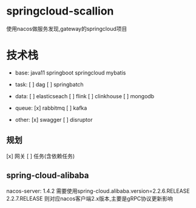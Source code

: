 # springcloud-scallion

使用nacos做服务发现,gateway的springcloud项目

# 技术栈

- base:
    java11
    springboot
    springcloud
    mybatis

- task:
    [ ] dag
    [ ] springbatch

- data:
    [ ] elasticseach
    [ ] flink
    [ ] clinkhouse
    [ ] mongodb

- queue:
    [x] rabbitmq
    [ ] kafka
  
- other:
    [x] swagger
    [ ] disruptor

## 规划

[x] 网关
[ ] 任务(含依赖任务)

## spring-cloud-alibaba

nacos-server: 1.4.2
    需要使用spring-cloud.alibaba.version=2.2.6.RELEASE
    2.2.7.RELEASE 则对应nacos客户端2.x版本,主要是gRPC协议更新影响